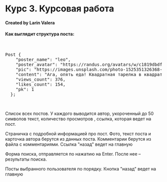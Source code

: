 # Курс 3. Курсовая работа
#### Created by Larin Valera


#### Как выглядит структура поста:
<br> 
<pre>Post {
    "poster_name": "leo",
    "poster_avatar": "https://randus.org/avatars/w/c1819dbdffffff18.png",
    "pic": "https://images.unsplash.com/photo-1525351326368-efbb5cb6814d?ixid=MnwxMjA3fDB8MHxwaG90by1wYWdlfHx8fGVufDB8fHx8&ixlib=rb-1.2.1&auto=format&fit=crop&w=580&q=80",
    "content": "Ага, опять еда! Квадратная тарелка в квадратном кадре. А на тарелке, наверное, пирог! Мне было так жаль, что я не могу ее съесть. Я боялась, что они заметят, и если я не съем это, то, значит, они все подумают, что я плохая девочка... Но потом мне вспомнилось, как они на меня смотрели. Когда я была маленькой, на кухне всегда были родители, бабушка, дедушка, дядя Борис... Все вместе. И всегда одна я, потому что все остальные приходили туда лишь изредка. Мне казалось, если бы все ходили на работу, как и я, в этот свой офис, было бы совсем неинтересно.",
    "views_count": 376,
    "likes_count": 154,
    "pk": 1
  };</span></pre>
<br>

<p>Список всех постов. У каждого выводится автор, укороченный до 50 символов текст, количество просмотров , ссылка, которая ведет на пост.</p> 

<p>Страничка с подробной информацией про пост. Фото, текст поста и карточка автора берутся из данных поста. 
Комментарии берутся из файла с комментариями. Ссылка "назад" ведет на главную</p>

<p>Форма поиска, отправляется по нажатию на Enter. После нее – результаты поиска.</p>

<p>Посты выбранного пользователя по порядку. Кнопка "назад" ведет на главную</p>

